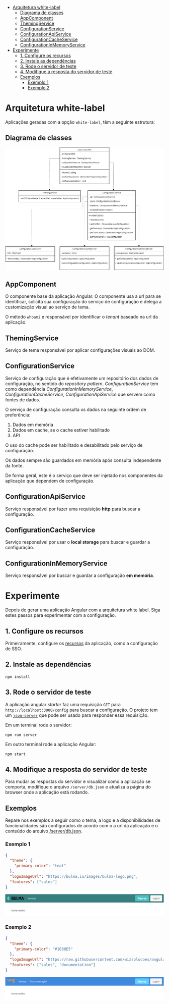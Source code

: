 - [Arquitetura white-label](#arquitetura-white-label)
  - [Diagrama de classes](#diagrama-de-classes)
  - [AppComponent](#appcomponent)
  - [ThemingService](#themingservice)
  - [ConfigurationService](#configurationservice)
  - [ConfigurationApiService](#configurationapiservice)
  - [ConfigurationCacheService](#configurationcacheservice)
  - [ConfigurationInMemoryService](#configurationinmemoryservice)
- [Experimente](#experimente)
  - [1. Configure os recursos](#1-configure-os-recursos)
  - [2. Instale as dependências](#2-instale-as-dependências)
  - [3. Rode o servidor de teste](#3-rode-o-servidor-de-teste)
  - [4. Modifique a resposta do servidor de teste](#4-modifique-a-resposta-do-servidor-de-teste)
  - [Exemplos](#exemplos)
    - [Exemplo 1](#exemplo-1)
    - [Exemplo 2](#exemplo-2)


# Arquitetura white-label
Aplicações geradas com a opção `white-label`, têm a seguinte estrutura:

## Diagrama de classes

![diagrama de classes](./angular_whitelabel.png "diagrama de classes")

## AppComponent

O componente base da aplicação Angular. O componente usa a url para se identificar, solicita sua configuração do serviço de configuração e delega a customização visual ao serviço de tema.

O método `whoami` e responsável por identificar o _tenant_ baseado na url da aplicação.

## ThemingService

Serviço de tema responsável por aplicar configurações visuais ao DOM.

## ConfigurationService

Serviço de configuração que é efetivamente um repositório dos dados de configuração, no sentido do *repository pattern*. *ConfigurationService* tem como dependência *ConfigurationInMemoryService*, *ConfigurationCacheService*, *ConfigurationApiService* que servem como fontes de dados.

O serviço de configuração consulta os dados na seguinte ordem de preferência:
1. Dados em memória
2. Dados em cache, se o cache estiver habilitado
3. API

O uso do cache pode ser habilitado e desabilitado pelo serviço de configuração.

Os dados sempre são guardados em memória após consulta independente da fonte.

De forma geral, este é o serviço que deve ser injetado nos componentes da aplicação que dependem de configuração.


## ConfigurationApiService
Serviço responsável por fazer uma requisição **http** para buscar a configuração.

## ConfigurationCacheService
Serviço responsável por usar o **local storage** para buscar e guardar a configuração.

## ConfigurationInMemoryService
Serviço responsável por buscar e guardar a configuração **em memória**.

# Experimente
Depois de gerar uma aplicação Angular com a arquitetura white label. Siga estes passos para experimentar com a configuração.

## 1. Configure os recursos
Primeiramente, configure os [recursos](#estrutura-e-recursos) da aplicação, como a configuração de SSO.

## 2. Instale as dependências
```
npm install
```

## 3. Rode o servidor de teste
A aplicação angular *starter* faz uma requisição `GET` para `http://localhost:3000/config` para buscar a configuração. O projeto tem um [`json-server`](https://github.com/typicode/json-server) que pode ser usado para responder essa requisição.

Em um terminal rode o servidor:
```
npm run server
```

Em outro terminal rode a aplicação Angular:
```
npm start
```

## 4. Modifique a resposta do servidor de teste
Para mudar as respostas do servidor e visualizar como a aplicação se comporta, modifique o arquivo `/server/db.json` e atualiza a página do browser onde a aplicação está rodando.

## Exemplos
Repare nos exemplos a seguir como o tema, a logo e a disponibilidades de funcionalidades são configurados de acordo com o a url da aplicação e o conteúdo do arquivo [/server/db.json](./server/db.json).

### Exemplo 1
```json
{
  "theme": {
    "primary-color": "teal"
  },
  "logoImageUrl": "https://bulma.io/images/bulma-logo.png",
  "features": ["sales"]
}
```
![tela com tema bulma](./theme_bulma.png "tela com tema bulma")

### Exemplo 2
```json
{
  "theme": {
    "primary-color": "#1E88E5"
  },
  "logoImageUrl": "https://raw.githubusercontent.com/wizsolucoes/angular-white-label/master/docs/logowiz.png",
  "features": ["sales", "documentation"]
}
```
![tela com tema wiz](./theme_wiz.png "tela com tema wiz")